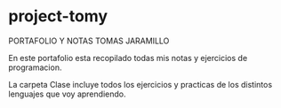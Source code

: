 # project-tomy
PORTAFOLIO Y NOTAS TOMAS JARAMILLO

En este portafolio esta recopilado todas mis notas y ejercicios de programacion.

La carpeta Clase incluye todos los ejercicios y practicas de los distintos lenguajes que voy aprendiendo.
